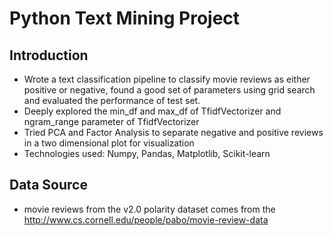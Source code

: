 # Python Text Mining Project 
## Introduction
* Wrote a text classification pipeline to classify movie reviews as either positive or
negative, found a good set of parameters using grid search and evaluated the performance
of test set. 
* Deeply explored the min_df and max_df of TfidfVectorizer and ngram_range parameter of
TfidfVectorizer
* Tried PCA and Factor Analysis to separate negative and positive reviews in a two dimensional plot for visualization  
* Technologies used: Numpy, Pandas, Matplotlib, Scikit-learn

## Data Source
* movie reviews from the v2.0 polarity dataset comes from the http://www.cs.cornell.edu/people/pabo/movie-review-data
